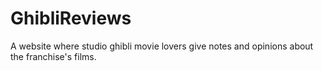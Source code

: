 # GhibliReviews
A website where studio ghibli movie lovers give notes and opinions about the franchise's films.
